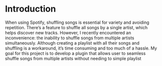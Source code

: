 # Introduction

When using Spotify, shuffling songs is essential for variety and avoiding repetition. There’s a feature to shuffle all songs by a single artist, which helps discover new tracks. However, I recently encountered an inconvenience: the inability to shuffle songs from multiple artists simultaneously. Although creating a playlist with all their songs and shuffling is a workaround, it’s time consuming and too much of a hassle. My goal for this project is to develop a plugin that allows user to seamless shuffle songs from multiple artists without needing to simple playlist

